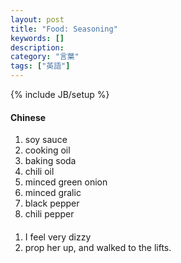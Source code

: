 ```yaml
---
layout: post
title: "Food: Seasoning"
keywords: []
description: 
category: "言葉"
tags: ["英語"]
---
```

{% include JB/setup %}

#### Chinese
1. soy sauce
2. cooking oil
3. baking soda
4. chili oil
5. minced green onion
6. minced gralic
7. black pepper
8. chili pepper


#### 
1. I feel very dizzy
2. prop her up, and walked to the lifts.

